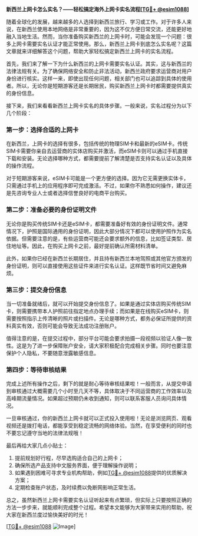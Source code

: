 **新西兰上网卡怎么实名？——轻松搞定海外上网卡实名流程[[TG💪+ @esim1088](https://t.me/s/esim1088)]**

随着全球化的发展，越来越多的人选择到新西兰旅行、学习或工作。对于许多人来说，在新西兰使用本地网络是非常重要的，因为这不仅方便日常交流，还能更好地融入当地生活。然而，当你准备购买新西兰的上网卡时，可能会发现一个问题：很多上网卡需要实名认证才能正常使用。那么，新西兰上网卡到底怎么实名呢？这篇文章就来详细解答这个问题，帮助大家轻松搞定新西兰上网卡的实名流程。

首先，我们来了解一下为什么新西兰的上网卡需要实名认证。其实，这与新西兰的法律法规有关。为了确保网络安全和防止非法活动，新西兰政府要求运营商对用户身份进行核实。这样一来，即使出现任何问题，相关部门也可以追踪到具体的使用者。所以，无论你是短期游客还是长期居民，购买新西兰上网卡时都需要提供真实的身份信息。

接下来，我们来看看新西兰上网卡实名的具体步骤。一般来说，实名过程分为以下几个阶段：

### 第一步：选择合适的上网卡

在新西兰，上网卡的选择有很多，包括传统的物理SIM卡和最新的eSIM卡。传统SIM卡需要你亲自去运营商的实体店购买并激活，而eSIM卡则可以通过手机直接下载和安装。无论选择哪种方式，都需要提前了解清楚是否支持实名认证以及具体的操作流程。

对于短期游客来说，eSIM卡可能是一个更方便的选择。因为它无需更换实体卡，只需通过手机上的应用程序即可完成激活。不过，如果你不熟悉如何操作，建议还是先咨询专业人士或者选择信誉良好的电商平台购买。

### 第二步：准备必要的身份证明文件

无论你是购买传统SIM卡还是eSIM卡，都需要准备好有效的身份证明文件。通常情况下，护照是国际通用的身份证明，因此大部分情况下都可以使用护照作为实名依据。但需要注意的是，有些运营商可能还会要求额外的信息，比如签证类型、居住地址等。因此，在购买上网卡之前，最好提前确认所需材料清单。

此外，如果你已经在新西兰长期居住，并且持有新西兰本地驾照或其他官方颁发的身份证明，则可以直接使用这些证件来进行实名认证。这样既节省时间又避免麻烦。

### 第三步：提交身份信息

当一切准备就绪后，就可以开始提交身份信息了。如果是通过实体店购买传统SIM卡，则需要携带本人护照前往指定地点办理手续；而如果是在线购买eSIM卡，则需要按照指示上传清晰的照片或扫描件。无论是哪种方式，都务必保证所提供的资料真实有效，否则可能会导致无法成功注册账户。

值得注意的是，在提交过程中，部分平台可能会要求拍摄一段视频以验证人像一致性。这是为了进一步保障账户安全，请大家积极配合完成相关步骤。同时也要注意保护个人隐私，不要随意泄露敏感信息。

### 第四步：等待审核结果

完成上述所有操作之后，剩下的就是耐心等待审核结果啦！一般而言，从提交申请到审核通过大概需要几个小时至几天不等，具体取决于不同运营商的工作效率以及高峰期流量情况。如果超过预期仍未收到通知，则可以联系客服人员询问具体情况。

一旦审核通过，你的新西兰上网卡就可以正式投入使用啦！无论是浏览网页、观看视频还是拨打电话，都能享受到稳定流畅的网络体验。当然，在享受便利的同时也不要忘记遵守当地的法律法规哦！

最后再给大家几点小贴士：

1. 提前规划好行程，尽早选购适合自己的上网卡；
2. 确保所选产品支持中文服务界面，便于理解操作说明；
3. 如果遇到困难可寻求专业机构帮助，例如[TG💪+ @esim1088](https://t.me/s/esim1088)提供的优质解决方案；
4. 定期检查账户状态，及时续费以免断网影响正常生活。

总之，虽然新西兰上网卡需要实名认证听起来有点繁琐，但实际上只要按照正确的方法一步步来，就能顺利完成整个过程。希望本文能够为大家带来实用的帮助，祝大家在新西兰度过愉快美好的时光！

[[TG💪+ @esim1088](https://t.me/s/esim1088) ![Image](https://i.postimg.cc/4NQfJmqS/Snipaste-2025-05-13-00-14-12.png)]